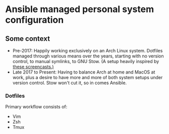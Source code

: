 # Ansible managed personal system configuration
## Some context
- Pre-2017: Happily working exclusively on an Arch Linux system.
Dotfiles managed through various means over the years, starting with no version
control, to manual symlinks, to GNU Stow.
(A setup heavily inspired by [these
screencasts.)](https://www.youtube.com/channel/UCXPHFM88IlFn68OmLwtPmZA/feed)
- Late 2017 to Present: Having to balance Arch at home and MacOS at work,
plus a desire to have more and more of both system setups under version control.
Stow won't cut it, so in comes Ansible.

### Dotfiles
Primary workflow consists of:
- Vim
- Zsh
- Tmux

